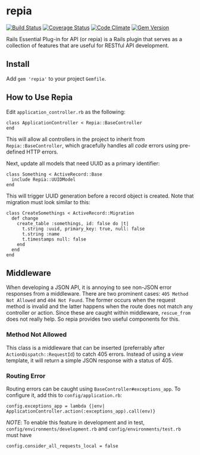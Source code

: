 # repia

[![Build Status](https://travis-ci.org/davidan1981/repia.svg?branch=master)](https://travis-ci.org/davidan1981/repia)
[![Coverage Status](https://coveralls.io/repos/github/davidan1981/repia/badge.svg?branch=master)](https://coveralls.io/github/davidan1981/repia?branch=master)
[![Code Climate](https://codeclimate.com/github/davidan1981/repia/badges/gpa.svg)](https://codeclimate.com/github/davidan1981/repia)
[![Gem Version](https://badge.fury.io/rb/repia.svg)](https://badge.fury.io/rb/repia)

Rails Essential Plug-in for API (or repia) is a Rails plugin that serves as
a collection of features that are useful for RESTful API development.

## Install

Add `gem 'repia'` to your project `Gemfile`.

## How to Use Repia

Edit `application_controller.rb` as the following:

    class ApplicationController < Repia::BaseController
    end

This will allow all controllers in the project to inherit from
`Repia::BaseController`, which gracefully handles all _code_ errors using
pre-defined HTTP errors. 

Next, update all models that need UUID as a primary identifier:

    class Something < ActiveRecord::Base
      include Repia::UUIDModel
    end

This will trigger UUID generation before a record object is created. Note
that migration must look similar to this:

    class CreateSomethings < ActiveRecord::Migration
      def change
        create_table :somethings, id: false do |t|
          t.string :uuid, primary_key: true, null: false
          t.string :name
          t.timestamps null: false
        end
      end
    end

## Middleware

When developing a JSON API, it is annoying to see non-JSON error responses
from a middleware. There are two prominent cases: `405 Method Not Allowed`
and `404 Not Found`. The former occurs when the request method is invalid
and the latter happens when the route does not match any controller or
action. Since these are caught within middleware, `rescue_from` does not
really help. So repia provides two useful components for this.

### Method Not Allowed

This class is a middleware that can be inserted (preferrably after
`ActionDispatch::RequestId`) to catch 405 errors. Instead of using a view
template, it will return a simple JSON response with a status of 405.

### Routing Error

Routing errors can be caught using `BaseController#exceptions_app`. To
configure it, add this to `config/application.rb`:

    config.exceptions_app = lambda {|env| ApplicationController.action(:exceptions_app).call(env)}

*NOTE*: To enable this feature in development and in test,
`config/environments/development.rb` and `config/environments/test.rb` must
have 

    config.consider_all_requests_local = false
